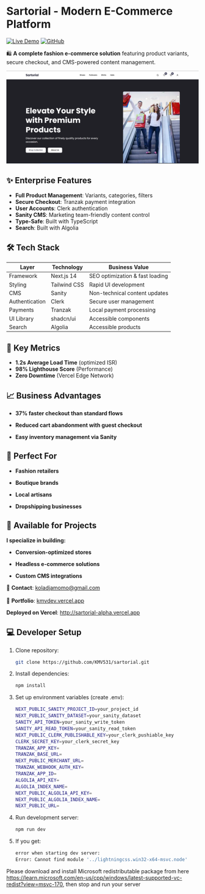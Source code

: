 # Sartorial - Modern E-Commerce Platform

[![Live Demo](https://img.shields.io/badge/Shop_Now-Vercel-%23000000?style=for-the-badge&logo=vercel)](https://sartorial-alpha.vercel.app)
[![GitHub](https://img.shields.io/badge/Source_Code-GitHub-black?style=for-the-badge&logo=github)](https://github.com/KMV531/sartorial)

🛍️ **A complete fashion e-commerce solution** featuring product variants, secure checkout, and CMS-powered content management.

![Sartorial Screenshot](./public/screenshot.png)

## ✨ Enterprise Features

- **Full Product Management**: Variants, categories, filters
- **Secure Checkout**: Tranzak payment integration
- **User Accounts**: Clerk authentication
- **Sanity CMS**: Marketing team-friendly content control
- **Type-Safe**: Built with TypeScript
-  **Search**: Built with Algolia

## 🛠️ Tech Stack

| Layer            | Technology       | Business Value                  |
|------------------|------------------|---------------------------------|
| Framework        | Next.js 14       | SEO optimization & fast loading |
| Styling          | Tailwind CSS     | Rapid UI development            |
| CMS              | Sanity           | Non-technical content updates   |
| Authentication   | Clerk            | Secure user management          |
| Payments         | Tranzak          | Local payment processing        |
| UI Library       | shadcn/ui        | Accessible components           |
| Search           | Algolia          | Accessible products             |

## 🚀 Key Metrics

- **1.2s Average Load Time** (optimized ISR)
- **98% Lighthouse Score** (Performance)
- **Zero Downtime** (Vercel Edge Network)

## 📈 Business Advantages
- **37% faster checkout than standard flows**

- **Reduced cart abandonment with guest checkout**

- **Easy inventory management via Sanity**

## 👔 Perfect For
- **Fashion retailers**

- **Boutique brands**

- **Local artisans**

- **Dropshipping businesses**

## 🤝 Available for Projects
**I specialize in building:**

- **Conversion-optimized stores**

- **Headless e-commerce solutions**

- **Custom CMS integrations**

📩 **Contact**: koladjamomo@gmail.com <br /> <br />
🔗 **Portfolio**: [kmvdev.vercel.app](http://kmvdev.vercel.app/)

**Deployed on Vercel**: http://sartorial-alpha.vercel.app

## 💻 Developer Setup

1. Clone repository:
   ```bash
   git clone https://github.com/KMV531/sartorial.git
   
2. Install dependencies:
   ```bash
   npm install
   
3. Set up environment variables (create .env):
   ```bash
   NEXT_PUBLIC_SANITY_PROJECT_ID=your_project_id
   NEXT_PUBLIC_SANITY_DATASET=your_sanity_dataset
   SANITY_API_TOKEN=your_sanity_write_token
   SANITY_API_READ_TOKEN=your_sanity_read_token
   NEXT_PUBLIC_CLERK_PUBLISHABLE_KEY=your_clerk_pushiable_key
   CLERK_SECRET_KEY=your_clerk_secret_key
   TRANZAK_APP_KEY=
   TRANZAK_BASE_URL=
   NEXT_PUBLIC_MERCHANT_URL=
   TRANZAK_WEBHOOK_AUTH_KEY=
   TRANZAK_APP_ID=
   ALGOLIA_API_KEY=
   ALGOLIA_INDEX_NAME=
   NEXT_PUBLIC_ALGOLIA_API_KEY=
   NEXT_PUBLIC_ALGOLIA_INDEX_NAME=
   NEXT_PUBLIC_URL=

4. Run development server:
   ```bash
   npm run dev

5. If you get:
   ```bash
   error when starting dev server:
   Error: Cannot find module '../lightningcss.win32-x64-msvc.node'
Please download and install Microsoft redistributable package from here https://learn.microsoft.com/en-us/cpp/windows/latest-supported-vc-redist?view=msvc-170, then stop and run your server
